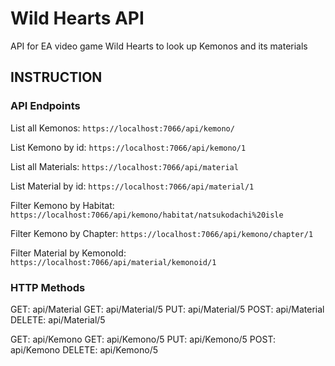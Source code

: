 # Wild Hearts API
API for EA video game Wild Hearts to look up Kemonos and its materials

## INSTRUCTION

### API Endpoints

List all Kemonos:
```https://localhost:7066/api/kemono/```

List Kemono by id:
```https://localhost:7066/api/kemono/1```

List all Materials:
```https://localhost:7066/api/material```

List Material by id:
```https://localhost:7066/api/material/1```

Filter Kemono by Habitat:
```https://localhost:7066/api/kemono/habitat/natsukodachi%20isle``` 

Filter Kemono by Chapter:
```https://localhost:7066/api/kemono/chapter/1``` 

Filter Material by KemonoId:
```https://localhost:7066/api/material/kemonoid/1``` 

### HTTP Methods

GET: api/Material
GET: api/Material/5
PUT: api/Material/5
POST: api/Material
DELETE: api/Material/5

GET: api/Kemono
GET: api/Kemono/5
PUT: api/Kemono/5
POST: api/Kemono
DELETE: api/Kemono/5


